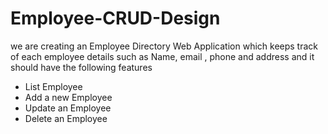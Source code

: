 # Employee-CRUD-Design
we are creating an Employee Directory Web Application which keeps track of each employee details such as Name, email , phone and address and it should have the following features

* List Employee
* Add a new Employee
* Update an Employee
* Delete an Employee
